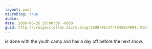 ```yaml
---
layout: post
microblog: true
audio: 
date: 2008-06-26 18:00:00 -0600
guid: http://craigmcclellan.micro.blog/2008/06/27/t845054804.html
---
```

is done with the youth camp and has a day off before the next show.
